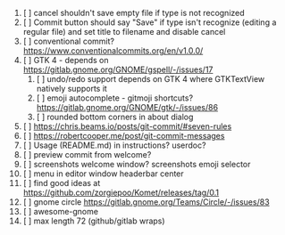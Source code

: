 1. [ ] cancel shouldn't save empty file if type is not recognized
2. [ ] Commit button should say "Save" if type isn't recognize (editing a regular file) and set title to filename and disable cancel
3. [ ] conventional commit? https://www.conventionalcommits.org/en/v1.0.0/
4. [ ] GTK 4 - depends on https://gitlab.gnome.org/GNOME/gspell/-/issues/17
   1. [ ] undo/redo support depends on GTK 4 where GTKTextView natively supports it
   2. [ ] emoji autocomplete - gitmoji shortcuts? https://gitlab.gnome.org/GNOME/gtk/-/issues/86
   3. [ ] rounded bottom corners in about dialog
5. [ ] https://chris.beams.io/posts/git-commit/#seven-rules
6. [ ] https://robertcooper.me/post/git-commit-messages
7. [ ] Usage (README.md) in instructions? userdoc?
8. [ ] preview commit from welcome?
9. [ ] screenshots welcome window? screenshots emoji selector
10. [ ] menu in editor window headerbar center
11. [ ] find good ideas at https://github.com/zorgiepoo/Komet/releases/tag/0.1
12. [ ] gnome circle https://gitlab.gnome.org/Teams/Circle/-/issues/83
13. [ ] awesome-gnome
14. [ ] max length 72 (github/gitlab wraps)

